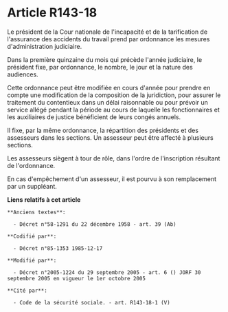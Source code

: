 # Article R143-18

Le président de la Cour nationale de l'incapacité et de la tarification de l'assurance des accidents du travail prend par
ordonnance les mesures d'administration judiciaire.

Dans la première quinzaine du mois qui précède l'année judiciaire, le président fixe, par ordonnance, le nombre, le jour et
la nature des audiences.

Cette ordonnance peut être modifiée en cours d'année pour prendre en compte une modification de la composition de la
juridiction, pour assurer le traitement du contentieux dans un délai raisonnable ou pour prévoir un service allégé pendant la
période au cours de laquelle les fonctionnaires et les auxiliaires de justice bénéficient de leurs congés annuels.

Il fixe, par la même ordonnance, la répartition des présidents et des assesseurs dans les sections. Un assesseur peut être
affecté à plusieurs sections.

Les assesseurs siègent à tour de rôle, dans l'ordre de l'inscription résultant de l'ordonnance.

En cas d'empêchement d'un assesseur, il est pourvu à son remplacement par un suppléant.

**Liens relatifs à cet article**

	**Anciens textes**:

	  - Décret n°58-1291 du 22 décembre 1958 - art. 39 (Ab)

	**Codifié par**:

	  - Décret n°85-1353 1985-12-17

	**Modifié par**:

	  - Décret n°2005-1224 du 29 septembre 2005 - art. 6 () JORF 30 septembre 2005 en vigueur le 1er octobre 2005

	**Cité par**:

	  - Code de la sécurité sociale. - art. R143-18-1 (V)
